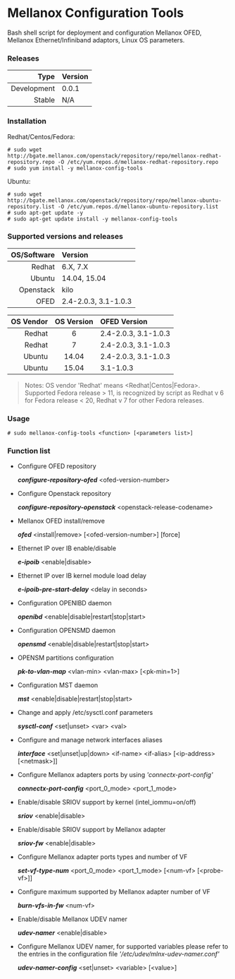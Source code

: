 # Mellanox Configuration Tools

Bash shell script for deployment and configuration Mellanox OFED, Mellanox Ethernet/Infiniband adaptors, Linux OS parameters.

### Releases
|Type|Version|
|---:|:---|
|Development|0.0.1|
|Stable|N/A|

### Installation
Redhat/Centos/Fedora:
```
# sudo wget http://bgate.mellanox.com/openstack/repository/repo/mellanox-redhat-repository.repo -O /etc/yum.repos.d/mellanox-redhat-repository.repo
# sudo yum install -y mellanox-config-tools
```
Ubuntu:
```
# sudo wget http://bgate.mellanox.com/openstack/repository/repo/mellanox-ubuntu-repository.list -O /etc/yum.repos.d/mellanox-ubuntu-repository.list
# sudo apt-get update -y
# sudo apt-get update install -y mellanox-config-tools
```
### Supported versions and releases

|OS\/Software|Version|
|---:|:---|
|Redhat|6.X, 7.X|
|Ubuntu|14.04, 15.04|
|Openstack|kilo|
|OFED|2.4-2.0.3, 3.1-1.0.3|

|OS Vendor|OS Version| OFED Version|
|---:|:---:|:---|
|Redhat|6|2.4-2.0.3, 3.1-1.0.3|
|Redhat|7|2.4-2.0.3, 3.1-1.0.3|
|Ubuntu|14.04|2.4-2.0.3, 3.1-1.0.3|
|Ubuntu|15.04|3.1-1.0.3|

>Notes: OS vendor 'Redhat' means \<Redhat|Centos|Fedora\>. Supported
Fedora release > 11, is recognized by script as Redhat v 6 for
Fedora release < 20, Redhat v 7 for other Fedora releases.

### Usage

```
# sudo mellanox-config-tools <function> [<parameters list>]
```

### Function list

+ Configure OFED repository

  ***configure-repository-ofed*** \<ofed-version-number\>
  
+ Configure Openstack repository

   ***configure-repository-openstack*** \<openstack-release-codename\>

+ Mellanox OFED install/remove

   ***ofed*** \<install|remove\> \[\<ofed-version-number\>\] \[force\]

+ Ethernet IP over IB enable/disable

  ***e-ipoib*** \<enable|disable\>

+ Ethernet IP over IB kernel module load delay

  ***e-ipoib-pre-start-delay*** \<delay in seconds\>
  
+ Configuration OPENIBD daemon

  ***openibd*** \<enable|disable|restart|stop|start\>
  
+ Configuration OPENSMD daemon

  ***opensmd*** \<enable|disable|restart|stop|start\>

+ OPENSM partitions configuration

  ***pk-to-vlan-map*** \<vlan-min\> \<vlan-max\> \[\<pk-min=1\>\]

+ Configuration MST daemon

  ***mst*** \<enable|disable|restart|stop|start\>

+ Change and apply /etc/sysctl.conf parameters

  ***sysctl-conf*** \<set|unset\> \<var\> \<val\>

+ Configure and manage network interfaces aliases

  ***interface*** \<set|unset|up|down\> \<if-name\> \<if-alias\> \[\<ip-address\>  \[\<netmask\>\]\]

+ Configure Mellanox adapters ports by using *'connectx-port-config'*

  ***connectx-port-config*** \<port_0_mode\> \<port_1_mode\>

+ Enable/disable SRIOV support by kernel (intel_iommu=on/off)

  ***sriov*** \<enable|disable\>

+ Enable/disable SRIOV support by Mellanox adapter

  ***sriov-fw*** \<enable|disable\>

+ Configure Mellanox adapter ports types and number of VF

  ***set-vf-type-num*** \<port_0_mode\> \<port_1_mode\> \[\<num-vf\> \[\<probe-vf\>\]\]

+ Configure maximum supported by Mellanox adapter number of VF

  ***burn-vfs-in-fw*** \<num-vf\>

+ Enable/disable Mellanox UDEV namer

  ***udev-namer*** \<enable|disable\>

+ Configure Mellanox UDEV namer, for supported variables please refer to the entries in the configuration file *'/etc/udev/mlnx-udev-namer.conf'*

   ***udev-namer-config*** \<set|unset\> \<variable\> \[\<value\>\]




